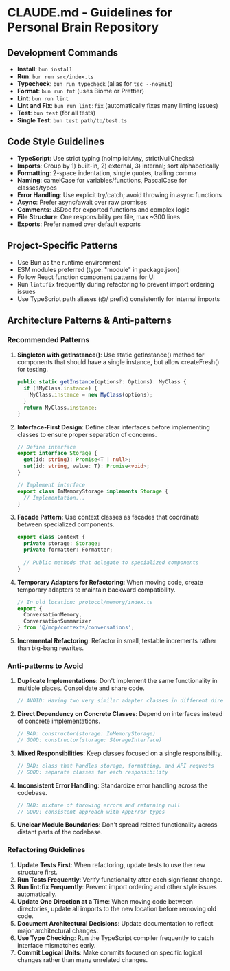 # CLAUDE.md - Guidelines for Personal Brain Repository

## Development Commands
- **Install**: `bun install`
- **Run**: `bun run src/index.ts`
- **Typecheck**: `bun run typecheck` (alias for `tsc --noEmit`)
- **Format**: `bun run fmt` (uses Biome or Prettier)
- **Lint**: `bun run lint`
- **Lint and Fix**: `bun run lint:fix` (automatically fixes many linting issues)
- **Test**: `bun test` (for all tests)
- **Single Test**: `bun test path/to/test.ts`

## Code Style Guidelines
- **TypeScript**: Use strict typing (noImplicitAny, strictNullChecks)
- **Imports**: Group by 1) built-in, 2) external, 3) internal; sort alphabetically
- **Formatting**: 2-space indentation, single quotes, trailing comma
- **Naming**: camelCase for variables/functions, PascalCase for classes/types
- **Error Handling**: Use explicit try/catch; avoid throwing in async functions
- **Async**: Prefer async/await over raw promises
- **Comments**: JSDoc for exported functions and complex logic
- **File Structure**: One responsibility per file, max ~300 lines
- **Exports**: Prefer named over default exports

## Project-Specific Patterns
- Use Bun as the runtime environment
- ESM modules preferred (type: "module" in package.json)
- Follow React function component patterns for UI
- Run `lint:fix` frequently during refactoring to prevent import ordering issues
- Use TypeScript path aliases (@/ prefix) consistently for internal imports

## Architecture Patterns & Anti-patterns

### Recommended Patterns

1. **Singleton with getInstance()**: Use static getInstance() method for components that should have a single instance, but allow createFresh() for testing.
   ```typescript
   public static getInstance(options?: Options): MyClass {
     if (!MyClass.instance) {
       MyClass.instance = new MyClass(options);
     }
     return MyClass.instance;
   }
   ```

2. **Interface-First Design**: Define clear interfaces before implementing classes to ensure proper separation of concerns.
   ```typescript
   // Define interface
   export interface Storage {
     get(id: string): Promise<T | null>;
     set(id: string, value: T): Promise<void>;
   }
   
   // Implement interface
   export class InMemoryStorage implements Storage {
     // Implementation...
   }
   ```

3. **Facade Pattern**: Use context classes as facades that coordinate between specialized components.
   ```typescript
   export class Context {
     private storage: Storage;
     private formatter: Formatter;
     
     // Public methods that delegate to specialized components
   }
   ```

4. **Temporary Adapters for Refactoring**: When moving code, create temporary adapters to maintain backward compatibility.
   ```typescript
   // In old location: protocol/memory/index.ts
   export { 
     ConversationMemory, 
     ConversationSummarizer 
   } from '@/mcp/contexts/conversations';
   ```

5. **Incremental Refactoring**: Refactor in small, testable increments rather than big-bang rewrites.

### Anti-patterns to Avoid

1. **Duplicate Implementations**: Don't implement the same functionality in multiple places. Consolidate and share code.
   ```typescript
   // AVOID: Having two very similar adapter classes in different directories
   ```

2. **Direct Dependency on Concrete Classes**: Depend on interfaces instead of concrete implementations.
   ```typescript
   // BAD: constructor(storage: InMemoryStorage)
   // GOOD: constructor(storage: StorageInterface)
   ```

3. **Mixed Responsibilities**: Keep classes focused on a single responsibility.
   ```typescript
   // BAD: class that handles storage, formatting, and API requests
   // GOOD: separate classes for each responsibility
   ```

4. **Inconsistent Error Handling**: Standardize error handling across the codebase.
   ```typescript
   // BAD: mixture of throwing errors and returning null
   // GOOD: consistent approach with AppError types
   ```

5. **Unclear Module Boundaries**: Don't spread related functionality across distant parts of the codebase.

### Refactoring Guidelines

1. **Update Tests First**: When refactoring, update tests to use the new structure first.
2. **Run Tests Frequently**: Verify functionality after each significant change.
3. **Run lint:fix Frequently**: Prevent import ordering and other style issues automatically.
4. **Update One Direction at a Time**: When moving code between directories, update all imports to the new location before removing old code.
5. **Document Architectural Decisions**: Update documentation to reflect major architectural changes.
6. **Use Type Checking**: Run the TypeScript compiler frequently to catch interface mismatches early.
7. **Commit Logical Units**: Make commits focused on specific logical changes rather than many unrelated changes.